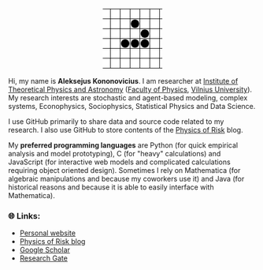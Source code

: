 <p align="center">
    <img src="https://raw.githubusercontent.com/akononovicius/akononovicius/master/header.gif">
</p>

Hi, my name is **Aleksejus Kononovicius**. I am researcher at [Institute of Theoretical Physics and Astronomy](https://www.ff.vu.lt/tfai/) ([Faculty of Physics](https://www.ff.vu.lt/), [Vilnius University](https://www.vu.lt)). My research interests are stochastic and agent-based modeling, complex systems, Econophysics, Sociophysics, Statistical Physics and Data Science.

I use GitHub primarily to share data and source code related to my research. I also use GitHub to store contents of the [Physics of Risk](https://rf.mokslasplius.lt/) blog.

My **preferred programming languages** are Python (for quick empirical analysis and model prototyping), C (for "heavy" calculations) and JavaScript (for interactive web models and complicated calculations requiring object oriented design). Sometimes I rely on Mathematica (for algebraic manipulations and because my coworkers use it) and Java (for historical reasons and because it is able to easily interface with Mathematica).

### 🌐 Links:

* [Personal website](http://kononovicius.lt)
* [Physics of Risk blog](https://rf.mokslasplius.lt)
* [Google Scholar](https://scholar.google.lt/citations?user=Imx5EF0AAAAJ)
* [Research Gate](https://www.researchgate.net/profile/Aleksejus_Kononovicius)
